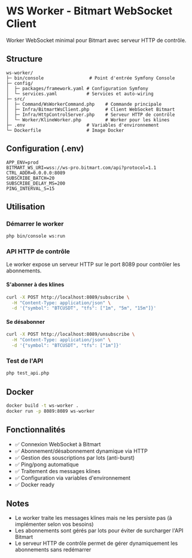 # WS Worker - Bitmart WebSocket Client

Worker WebSocket minimal pour Bitmart avec serveur HTTP de contrôle.

## Structure

```
ws-worker/
├─ bin/console                 # Point d'entrée Symfony Console
├─ config/
│  ├─ packages/framework.yaml # Configuration Symfony
│  └─ services.yaml           # Services et auto-wiring
├─ src/
│  ├─ Command/WsWorkerCommand.php    # Commande principale
│  ├─ Infra/BitmartWsClient.php      # Client WebSocket Bitmart
│  ├─ Infra/HttpControlServer.php    # Serveur HTTP de contrôle
│  └─ Worker/KlineWorker.php         # Worker pour les klines
├─ .env                       # Variables d'environnement
└─ Dockerfile                 # Image Docker
```

## Configuration (.env)

```env
APP_ENV=prod
BITMART_WS_URI=wss://ws-pro.bitmart.com/api?protocol=1.1
CTRL_ADDR=0.0.0.0:8089
SUBSCRIBE_BATCH=20
SUBSCRIBE_DELAY_MS=200
PING_INTERVAL_S=15
```

## Utilisation

### Démarrer le worker
```bash
php bin/console ws:run
```

### API HTTP de contrôle

Le worker expose un serveur HTTP sur le port 8089 pour contrôler les abonnements.

#### S'abonner à des klines
```bash
curl -X POST http://localhost:8089/subscribe \
  -H "Content-Type: application/json" \
  -d '{"symbol": "BTCUSDT", "tfs": ["1m", "5m", "15m"]}'
```

#### Se désabonner
```bash
curl -X POST http://localhost:8089/unsubscribe \
  -H "Content-Type: application/json" \
  -d '{"symbol": "BTCUSDT", "tfs": ["1m"]}'
```

### Test de l'API
```bash
php test_api.php
```

## Docker

```bash
docker build -t ws-worker .
docker run -p 8089:8089 ws-worker
```

## Fonctionnalités

- ✅ Connexion WebSocket à Bitmart
- ✅ Abonnement/désabonnement dynamique via HTTP
- ✅ Gestion des souscriptions par lots (anti-burst)
- ✅ Ping/pong automatique
- ✅ Traitement des messages klines
- ✅ Configuration via variables d'environnement
- ✅ Docker ready

## Notes

- Le worker traite les messages klines mais ne les persiste pas (à implémenter selon vos besoins)
- Les abonnements sont gérés par lots pour éviter de surcharger l'API Bitmart
- Le serveur HTTP de contrôle permet de gérer dynamiquement les abonnements sans redémarrer






